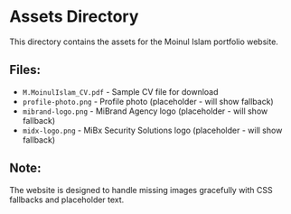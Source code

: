 # Assets Directory

This directory contains the assets for the Moinul Islam portfolio website.

## Files:
- `M.MoinulIslam_CV.pdf` - Sample CV file for download
- `profile-photo.png` - Profile photo (placeholder - will show fallback)
- `mibrand-logo.png` - MiBrand Agency logo (placeholder - will show fallback)
- `midx-logo.png` - MiBx Security Solutions logo (placeholder - will show fallback)

## Note:
The website is designed to handle missing images gracefully with CSS fallbacks and placeholder text.
